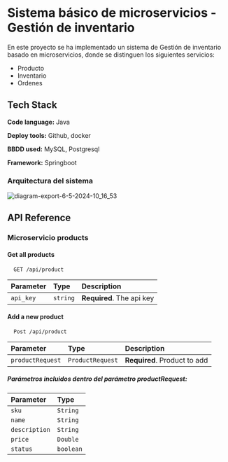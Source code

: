 
# Sistema básico de microservicios - Gestión de inventario

En este proyecto se ha implementado un sistema de Gestión de inventario basado en microservicios, donde se distinguen los siguientes servicios:

* Producto
* Inventario
* Ordenes


## Tech Stack

**Code language:** Java

**Deploy tools:** Github, docker

**BBDD used:** MySQL, Postgresql

**Framework:** Springboot

### Arquitectura del sistema
![diagram-export-6-5-2024-10_16_53](https://github.com/ricardorma/microservices_system/assets/45419870/10e24e16-c41a-432b-a2b8-f6f360007a7e)

## API Reference

### Microservicio products

#### Get all products

```http
  GET /api/product
```

| Parameter | Type     | Description                |
| :-------- | :------- | :------------------------- |
| `api_key` | `string` | **Required**. The api key |

#### Add a new product

```http
  Post /api/product
```

| Parameter | Type     | Description                       |
| :-------- | :------- | :-------------------------------- |
| `productRequest`      | `ProductRequest` | **Required**. Product to add

##### Parámetros incluidos dentro del parámetro productRequest:

| Parameter | Type     |
| :-------- | :------- |
| `sku`      | `String` 
| `name`      | `String` |
| `description`      | `String` 
| `price`      | `Double` 
| `status`      | `boolean` 




